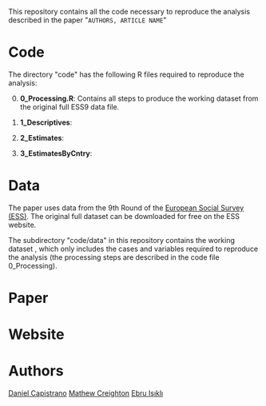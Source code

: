 
This repository contains all the code necessary to reproduce the analysis described in the paper "`AUTHORS, ARTICLE NAME`"


# Code

The directory "code" has the following R files required to reproduce the analysis:

0) **0_Processing.R**: Contains all steps to produce the working dataset from the original full ESS9 data file. 

1) **1_Descriptives**: 

2) **2_Estimates**: 

3) **3_EstimatesByCntry**:

# Data
The paper uses data from the 9th Round of the [European Social Survey (ESS)](www.europeansocialsurvey.org). The original full dataset can be downloaded for free on the ESS website.

The subdirectory "code/data" in this repository contains the working dataset , which only includes the cases and variables required to reproduce the analysis (the processing steps are described in the code file 0_Processing). 

# Paper


# Website


# Authors

[Daniel Capistrano](www.danielcapistrano.com)
[Mathew Creighton](people.ucd.ie/mathew.creighton)
[Ebru Işıklı](https://people.ucd.ie/ebru.isikli)



